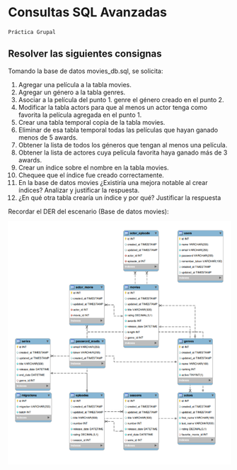 # Consultas SQL Avanzadas
    Práctica Grupal
## Resolver las siguientes consignas
Tomando la base de datos movies_db.sql, se solicita:

1. Agregar una película a la tabla movies.
2. Agregar un género a la tabla genres.
3. Asociar a la película del punto 1. genre el género creado en el punto 2.
4. Modificar la tabla actors para que al menos un actor tenga como favorita la película agregada en el 
punto 1.
5. Crear una tabla temporal copia de la tabla movies.
6. Eliminar de esa tabla temporal todas las películas que hayan ganado menos de 5 awards.
7. Obtener la lista de todos los géneros que tengan al menos una película.
8. Obtener la lista de actores cuya película favorita haya ganado más de 3 awards.
9. Crear un índice sobre el nombre en la tabla movies.
10. Chequee que el índice fue creado correctamente.
11. En la base de datos movies ¿Existiría una mejora notable al crear índices? Analizar y justificar la 
respuesta.
12. ¿En qué otra tabla crearía un índice y por qué? Justificar la respuesta

Recordar el DER del escenario (Base de datos movies):

![DER movies.png](https://github.com/extjotabell/wave23-practicas/blob/limpio_andres/7.%20bd%20relacionales/advancedQueries2/img/DER%20movies.png)
